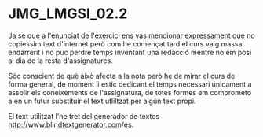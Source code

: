 # JMG_LMGSI_02.2

Ja sé que a l'enunciat de l'exercici ens vas mencionar expressament que no copiessim text d'internet però com he començat tard el curs vaig massa endarrerit i no puc perdre temps inventant una redacció mentre no em posi al dia de la resta d'assignatures.

Sóc conscient de què això afecta a la nota però he de mirar el curs de forma general, de moment li estic dedicant el temps necessari únicament a assolir els coneixements de l'assignatura, de totes formes em comprometo a en un futur substituir el text utliltzat per algún text propi.

El text utilitzat l'he tret del generador de textos http://www.blindtextgenerator.com/es.
